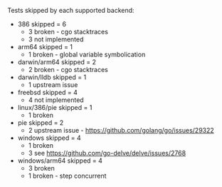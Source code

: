 Tests skipped by each supported backend:

* 386 skipped = 6
	* 3 broken - cgo stacktraces
	* 3 not implemented
* arm64 skipped = 1
	* 1 broken - global variable symbolication
* darwin/arm64 skipped = 2
	* 2 broken - cgo stacktraces
* darwin/lldb skipped = 1
	* 1 upstream issue
* freebsd skipped = 4
	* 4 not implemented
* linux/386/pie skipped = 1
	* 1 broken
* pie skipped = 2
	* 2 upstream issue - https://github.com/golang/go/issues/29322
* windows skipped = 4
	* 1 broken
	* 3 see https://github.com/go-delve/delve/issues/2768
* windows/arm64 skipped = 4
	* 3 broken
	* 1 broken - step concurrent
